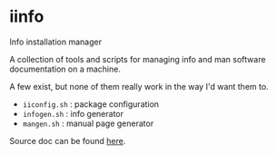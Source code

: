 # iinfo
Info installation manager

A collection of tools and scripts for managing
info and man software documentation on a
machine.

A few exist,
but none of them really work in the way I'd
want them to.

* `iiconfig.sh` : package configuration
* `infogen.sh` : info generator
* `mangen.sh` : manual page generator

Source doc can be found [here](doc/index.html).

